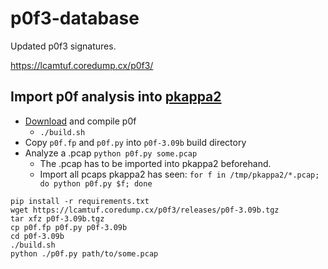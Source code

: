 # p0f3-database

Updated p0f3 signatures.

https://lcamtuf.coredump.cx/p0f3/

## Import p0f analysis into [pkappa2](https://github.com/spq/pkappa2)

- [Download](https://lcamtuf.coredump.cx/p0f3/releases/p0f-3.09b.tgz) and compile p0f
    - `./build.sh`
- Copy `p0f.fp` and `p0f.py` into `p0f-3.09b` build directory
- Analyze a .pcap `python p0f.py some.pcap`
    - The .pcap has to be imported into pkappa2 beforehand.
    - Import all pcaps pkappa2 has seen: `for f in /tmp/pkappa2/*.pcap; do python p0f.py $f; done`

```
pip install -r requirements.txt
wget https://lcamtuf.coredump.cx/p0f3/releases/p0f-3.09b.tgz
tar xfz p0f-3.09b.tgz
cp p0f.fp p0f.py p0f-3.09b
cd p0f-3.09b
./build.sh
python ./p0f.py path/to/some.pcap
```
